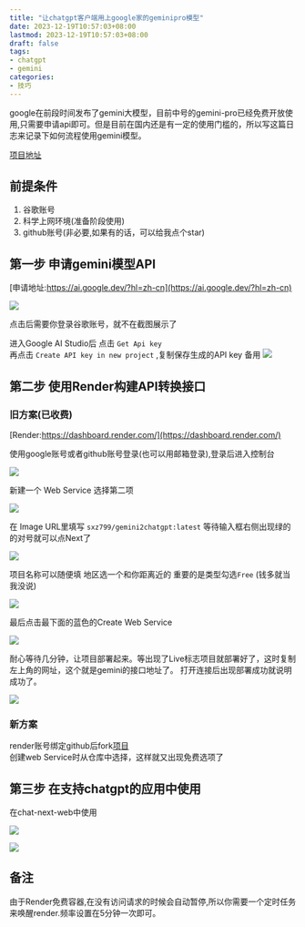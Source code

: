 ```yaml
---
title: "让chatgpt客户端用上google家的geminipro模型"
date: 2023-12-19T10:57:03+08:00
lastmod: 2023-12-19T10:57:03+08:00
draft: false
tags:
- chatgpt
- gemini
categories:
- 技巧
---
```


google在前段时间发布了gemini大模型，目前中号的gemini-pro已经免费开放使用,只需要申请api即可。但是目前在国内还是有一定的使用门槛的，所以写这篇日志来记录下如何流程使用gemini模型。

[项目地址](https://github.com/sxz799/gemini2chatgpt)

<!--more-->

## 前提条件

1. 谷歌账号
2. 科学上网环境(准备阶段使用)
3. github账号(非必要,如果有的话，可以给我点个star)

## 第一步 申请gemini模型API

[申请地址:https://ai.google.dev/?hl=zh-cn](https://ai.google.dev/?hl=zh-cn)

![](https://raw.githubusercontent.com/sxz799/tuchuang-blog/main/img/2023/12/19/2023/1219111232.png)

点击后需要你登录谷歌账号，就不在截图展示了

进入Google AI Studio后 点击 `Get Api key`  
再点击 `Create API key in new project` ,复制保存生成的API key 备用
![](https://raw.githubusercontent.com/sxz799/tuchuang-blog/main/img/2023/12/19/2023/1219111414.png)



## 第二步 使用Render构建API转换接口

### 旧方案(已收费)

[Render:https://dashboard.render.com/](https://dashboard.render.com/)

使用google账号或者github账号登录(也可以用邮箱登录),登录后进入控制台

![](https://raw.githubusercontent.com/sxz799/tuchuang-blog/main/img/2023/12/19/2023/1219111927.png)


新建一个 Web Service 选择第二项

![](https://raw.githubusercontent.com/sxz799/tuchuang-blog/main/img/2023/12/19/2023/1219112731.png)

在 Image URL里填写 `sxz799/gemini2chatgpt:latest`
等待输入框右侧出现绿的的对号就可以点Next了

![](https://raw.githubusercontent.com/sxz799/tuchuang-blog/main/img/2023/12/19/2023/1219112943.png)

项目名称可以随便填 地区选一个和你距离近的 重要的是类型勾选`Free` (钱多就当我没说)

![](https://raw.githubusercontent.com/sxz799/tuchuang-blog/main/img/2023/12/19/2023/1219113139.png)


最后点击最下面的蓝色的Create Web Service

![](https://raw.githubusercontent.com/sxz799/tuchuang-blog/main/img/2023/12/19/2023/1219113633.png)

耐心等待几分钟，让项目部署起来。等出现了Live标志项目就部署好了，这时复制左上角的网址，这个就是gemini的接口地址了。
打开连接后出现部署成功就说明成功了。

![](https://raw.githubusercontent.com/sxz799/tuchuang-blog/main/img/2023/12/19/2023/1219113608.png)

### 新方案

render账号绑定github后fork[项目](https://github.com/sxz799/gemini2chatgpt)  
创建web Service时从仓库中选择，这样就又出现免费选项了

## 第三步 在支持chatgpt的应用中使用

在chat-next-web中使用

![](https://raw.githubusercontent.com/sxz799/tuchuang-blog/main/img/2023/12/19/2023/1219122819.png)

![](https://raw.githubusercontent.com/sxz799/tuchuang-blog/main/img/2023/12/20/2023/1220143710.png)


## 备注

由于Render免费容器,在没有访问请求的时候会自动暂停,所以你需要一个定时任务来唤醒render.频率设置在5分钟一次即可。








